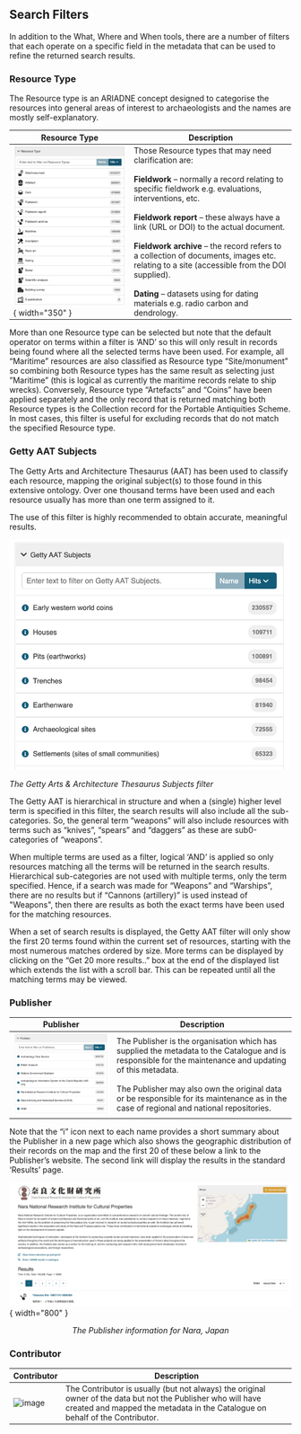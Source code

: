 ## Search Filters

In addition to the What, Where and When tools, there are a number of filters that each operate on a specific field in the metadata that can be used to refine the returned search results.

### Resource Type

The Resource type is an ARIADNE concept designed to categorise the resources into general areas of interest to archaeologists and the names are mostly self-explanatory. 

| Resource Type | Description |
| ----------- | ----------- |
| ![image](../assets/21-Resource-types.png){ width="350" } | Those Resource types that may need clarification are: <Br><Br>**Fieldwork** – normally a record relating to specific fieldwork e.g. evaluations, interventions, etc. <Br><Br>**Fieldwork report** – these always have a link (URL or DOI) to the actual document.<Br><Br>**Fieldwork archive** – the record refers to a collection of documents, images etc. relating to a site (accessible from the DOI supplied).<Br><Br>**Dating** – datasets using for dating materials e.g. radio carbon and dendrology. |

More than one Resource type can be selected but note that the default operator on terms within a filter is ‘AND’ so this will only result in records being found where all the selected terms have been used. For example, all “Maritime” resources are also classified as Resource type “Site/monument” so combining both Resource types has the same result as selecting just ”Maritime” (this is logical as currently the maritime records relate to ship wrecks). Conversely, Resource type  “Artefacts” and “Coins” have been applied separately and the only record that is returned matching both Resource types is the Collection record for the Portable Antiquities Scheme. In most cases, this filter is useful for excluding records that do not match the specified Resource type.

### Getty AAT Subjects

The Getty Arts and Architecture Thesaurus (AAT) has been used to classify each resource, mapping the original subject(s) to those found in this extensive ontology. Over one thousand terms have been used and each resource usually has more than one term assigned to it. 

The use of this filter is highly recommended to obtain accurate, meaningful results. 

![image](../assets/22-Getty-AAT-subjects.png)

<p><i>The Getty Arts & Architecture Thesaurus Subjects filter</i></p>

The Getty AAT is hierarchical in structure and when a (single) higher level term is specified in this filter, the search results will also include all the sub-categories. So, the general term “weapons” will also include resources with terms such as “knives”, “spears” and “daggers” as these are sub0-categories of “weapons”.

When multiple terms are used as a filter, logical ‘AND’ is applied so only resources matching all the terms will be returned in the search results. Hierarchical sub-categories are not used with multiple terms, only the term specified. Hence, if a search was made for “Weapons”  and “Warships”, there are no results but if “Cannons (artillery)” is used instead of "Weapons", then there are results as both the exact terms have been used for the matching resources. 

When a set of search results is displayed, the Getty AAT filter will only show the first 20 terms found within the current set of resources, starting with the most numerous matches ordered by size. More terms can be displayed by clicking on the “Get 20 more results..” box at the end of the displayed list which extends the list with a scroll bar. This can be repeated until all the matching terms may be viewed. 

### Publisher

| Publisher | Description |
| ----------- | ----------- |
| ![image](../assets/23-Publisher.png) | The Publisher is the organisation which has supplied the metadata to the Catalogue and is responsible for the maintenance and updating of this metadata. <Br><Br>The Publisher may also own the original data or be responsible for its maintenance as in the case of regional and national repositories. |

Note that the “i” icon next to each name provides a short summary about the Publisher in a new page which also shows the geographic distribution of their records on the map and the first 20 of these below a link to the Publisher’s website. The second link will display the results in the standard ‘Results’ page.

![image](../assets/24-Publisher-information.png) { width="800" }

<p align=center><i>The Publisher information for Nara, Japan</i></p>

### Contributor

| Contributor | Description |
| ----------- | ----------- |
| ![image](../assets/24-Contributor.png) | The Contributor is usually (but not always) the original owner of the data but not the Publisher who will have created and mapped the metadata in the Catalogue on behalf of the Contributor.




